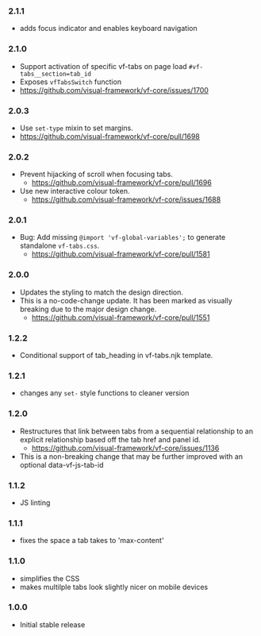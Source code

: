 ### 2.1.1

* adds focus indicator and enables keyboard navigation
### 2.1.0

* Support activation of specific vf-tabs on page load `#vf-tabs__section=tab_id`
* Exposes `vfTabsSwitch` function
* https://github.com/visual-framework/vf-core/issues/1700

### 2.0.3

* Use `set-type` mixin to set margins.
* https://github.com/visual-framework/vf-core/pull/1698

### 2.0.2

* Prevent hijacking of scroll when focusing tabs.
  * https://github.com/visual-framework/vf-core/pull/1696
* Use new interactive colour token.
  * https://github.com/visual-framework/vf-core/issues/1688

### 2.0.1

* Bug: Add missing `@import 'vf-global-variables';` to generate standalone `vf-tabs.css`.
  * https://github.com/visual-framework/vf-core/pull/1581

### 2.0.0

* Updates the styling to match the design direction.
* This is a no-code-change update. It has been marked as visually breaking due to the major design change.
  * https://github.com/visual-framework/vf-core/pull/1551

### 1.2.2

* Conditional support of tab_heading in vf-tabs.njk template.

### 1.2.1

* changes any `set-` style functions to cleaner version

### 1.2.0

* Restructures that link between tabs from a sequential relationship to an explicit relationship based off the tab href and panel id.
  * https://github.com/visual-framework/vf-core/issues/1136
* This is a non-breaking change that may be further improved with an optional data-vf-js-tab-id

### 1.1.2

* JS linting

### 1.1.1

* fixes the space a tab takes to 'max-content'

### 1.1.0

* simplifies the CSS
* makes multilple tabs look slightly nicer on mobile devices

### 1.0.0

* Initial stable release
